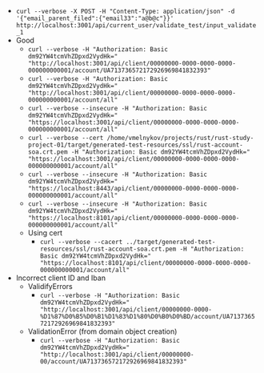 

 - `curl --verbose -X POST -H "Content-Type: application/json" -d '{"email_parent_filed":{"email33":"a@b@c"}}' http://localhost:3001/api/current_user/validate_test/input_validate_1`
 - Good
   - `curl --verbose -H "Authorization: Basic dm92YW4tcmVhZDpxd2VydHk=" "http://localhost:3001/api/client/00000000-0000-0000-0000-000000000001/account/UA713736572172926969841832393" `
   - `curl --verbose -H "Authorization: Basic dm92YW4tcmVhZDpxd2VydHk=" "http://localhost:3001/api/client/00000000-0000-0000-0000-000000000001/account/all" `
   - `curl --verbose --insecure -H "Authorization: Basic dm92YW4tcmVhZDpxd2VydHk=" "https://localhost:3001/api/client/00000000-0000-0000-0000-000000000001/account/all" `
   - `curl --verbose --cert /home/vmelnykov/projects/rust/rust-study-project-01/target/generated-test-resources/ssl/rust-account-soa.crt.pem -H "Authorization: Basic dm92YW4tcmVhZDpxd2VydHk=" "https://localhost:3001/api/client/00000000-0000-0000-0000-000000000001/account/all" `
   - `curl --verbose --insecure -H "Authorization: Basic dm92YW4tcmVhZDpxd2VydHk=" "https://localhost:8443/api/client/00000000-0000-0000-0000-000000000001/account/all" `
   - `curl --verbose --insecure -H "Authorization: Basic dm92YW4tcmVhZDpxd2VydHk=" "https://localhost:8101/api/client/00000000-0000-0000-0000-000000000001/account/all" `
   - Using cert
     - `curl --verbose --cacert ../target/generated-test-resources/ssl/rust-account-soa.crt.pem -H "Authorization: Basic dm92YW4tcmVhZDpxd2VydHk=" "https://localhost:8101/api/client/00000000-0000-0000-0000-000000000001/account/all" `
 - Incorrect client ID and Iban
   - ValidifyErrors
     - `curl --verbose -H "Authorization: Basic dm92YW4tcmVhZDpxd2VydHk=" "http://localhost:3001/api/client/00000000-0000-%D1%87%D0%B5%D0%B1%D1%83%D1%80%D0%B0%D0%BD/account/UA713736572172926969841832393" `
   - ValidationError (from domain object creation)
     - `curl --verbose -H "Authorization: Basic dm92YW4tcmVhZDpxd2VydHk=" "http://localhost:3001/api/client/00000000-00/account/UA713736572172926969841832393" `
